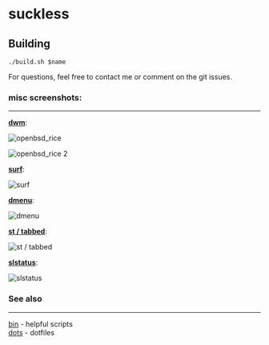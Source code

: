 # suckless

## Building

`./build.sh $name`

For questions, feel free to contact me or comment on the git issues.

### misc screenshots:
------

**[dwm](http://github.com/MitchWeaver/suckless/tree/master/dwm)**:

![openbsd_rice](https://i.imgur.com/HGvUlT7.png)

![openbsd_rice 2](https://i.redd.it/adumeevthui41.png)

**[surf](http://github.com/MitchWeaver/suckless/tree/master/surf)**:

![surf](http://i.imgur.com/yRY0yMg.png)

**[dmenu](http://github.com/MitchWeaver/suckless/tree/master/dwm)**:

![dmenu](http://i.imgur.com/qdgw5n9.jpg)

**[st / tabbed](http://github.com/MitchWeaver/suckless/tree/master/st)**:

![st / tabbed](http://i.imgur.com/HjfUvWn.png)

**[slstatus](http://github.com/mitchweaver/suckless/tree/master/slstatus)**:

![slstatus](http://0x0.st/ibwm.png)

### See also
-------

[bin](http://github.com/mitchweaver/bin) - helpful scripts  
[dots](http://github.com/mitchweaver/dots) - dotfiles  
